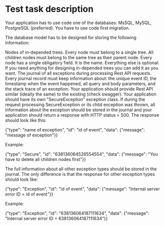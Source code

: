# Test task description

Your application has to use code one of the databases: MsSQL, MySQL, PostgreSQL (preferred). You have to use code first migration.

The database model has to be designed for storing the following information:

Nodes of in-depended trees. Every node must belong to a single tree. All children nodes must belong to the same tree as their parent node. Every node has a single obligatory field. It is the name. Everything else is optional. If you need anything for designing in-depended trees you can add it as you want.
The journal of all exceptions during processing Rest API requests. Every journal record must keep information about: the unique event ID, the timestamp when the event happened, all query and body parameters, and the stack trace of an exception. Your application should provide Rest API similar (ideally the same) to the existing (check swagger).
Your application should have its own "SecureException" exception class. If during the request processing SecureException or its child exception was thrown, all information about the exception should be stored in the journal and your application should return a response with HTTP status = 500. The response should look like this:

{"type": "name of exception", "id": "id of event", "data": {"message": "message of exception"}}

Example:

{"type": "Secure", "id": "638136064526554554", "data": {"message": "You have to delete all children nodes first"}}

The full information about all other exception types should be stored in the journal. The only difference is that the response for other exception types should look like:

{"type": "Exception", "id": "id of event", "data": {"message": "Internal server error ID = id of event"}}

Example:

{"type": "Exception", "id": "638136064187111634", "data": {"message": "Internal server error ID = 638136064187111634"}}
